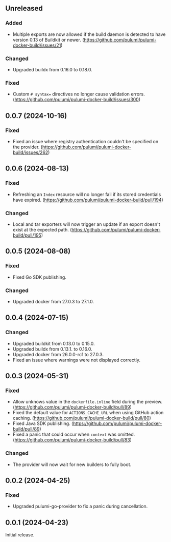 ## Unreleased

### Added

- Multiple exports are now allowed if the build daemon is detected to have
  version 0.13 of Buildkit or newer. (https://github.com/pulumi/pulumi-docker-build/issues/21)

### Changed

- Upgraded buildx from 0.16.0 to 0.18.0.

### Fixed

- Custom `# syntax=` directives no longer cause validation errors. (https://github.com/pulumi/pulumi-docker-build/issues/300)

## 0.0.7 (2024-10-16)

### Fixed

- Fixed an issue where registry authentication couldn't be specified on the
  provider. (https://github.com/pulumi/pulumi-docker-build/issues/262)

## 0.0.6 (2024-08-13)

### Fixed

- Refreshing an `Index` resource will no longer fail if its stored credentials
  have expired. (https://github.com/pulumi/pulumi-docker-build/pull/194)

### Changed

- Local and tar exporters will now trigger an update if an export doesn't exist
  at the expected path. (https://github.com/pulumi/pulumi-docker-build/pull/195)

## 0.0.5 (2024-08-08)

### Fixed

- Fixed Go SDK publishing.

### Changed

- Upgraded docker from 27.0.3 to 27.1.0.

## 0.0.4 (2024-07-15)

### Changed

- Upgraded buildkit from 0.13.0 to 0.15.0.
- Upgraded buildx from 0.13.1. to 0.16.0.
- Upgraded docker from 26.0.0-rc1 to 27.0.3.
- Fixed an issue where warnings were not displayed correctly.

## 0.0.3 (2024-05-31)

### Fixed

- Allow unknows value in the `dockerfile.inline` field during the preview. (https://github.com/pulumi/pulumi-docker-build/pull/89)
- Fixed the default value for `ACTIONS_CACHE_URL` when using GitHub action caching. (https://github.com/pulumi/pulumi-docker-build/pull/80)
- Fixed Java SDK publishing. (https://github.com/pulumi/pulumi-docker-build/pull/89)
- Fixed a panic that could occur when `context` was omitted. (https://github.com/pulumi/pulumi-docker-build/pull/83)

### Changed

- The provider will now wait for new builders to fully boot.

## 0.0.2 (2024-04-25)

### Fixed

- Upgraded pulumi-go-provider to fix a panic during cancellation.

## 0.0.1 (2024-04-23)

Initial release.
